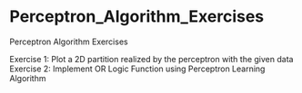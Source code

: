 # Perceptron_Algorithm_Exercises
Perceptron Algorithm Exercises

Exercise 1: Plot a 2D partition realized by the perceptron with the given data
Exercise 2: Implement OR Logic Function using Perceptron Learning Algorithm
